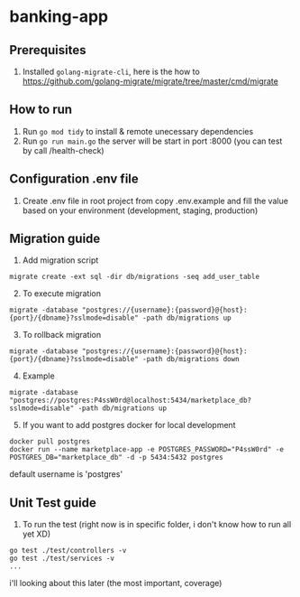 # banking-app

## Prerequisites
1. Installed ```golang-migrate-cli```, here is the how to https://github.com/golang-migrate/migrate/tree/master/cmd/migrate

## How to run
1. Run ```go mod tidy``` to install & remote unecessary dependencies
2. Run ```go run main.go``` the server will be start in port :8000 (you can test by call /health-check)

## Configuration .env file
1. Create .env file in root project from copy .env.example and fill the value based on your environment (development, staging, production)

## Migration guide
1. Add migration script
```
migrate create -ext sql -dir db/migrations -seq add_user_table
```

2. To execute migration
```
migrate -database "postgres://{username}:{password}@{host}:{port}/{dbname}?sslmode=disable" -path db/migrations up
```

3. To rollback migration
```
migrate -database "postgres://{username}:{password}@{host}:{port}/{dbname}?sslmode=disable" -path db/migrations down
```

4. Example
```
migrate -database "postgres://postgres:P4ssW0rd@localhost:5434/marketplace_db?sslmode=disable" -path db/migrations up
```

5. If you want to add postgres docker for local development
```
docker pull postgres
docker run --name marketplace-app -e POSTGRES_PASSWORD="P4ssW0rd" -e POSTGRES_DB="marketplace_db" -d -p 5434:5432 postgres
```
default username is 'postgres'

## Unit Test guide
1. To run the test (right now is in specific folder, i don't know how to run all yet XD)
```
go test ./test/controllers -v
go test ./test/services -v
...
```

i'll looking about this later (the most important, coverage)